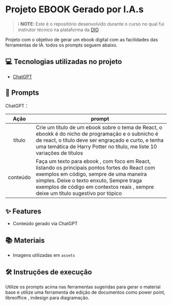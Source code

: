 

# Projeto EBOOK Gerado por I.A.s


 > ℹ️ **NOTE:** Este é o repositório desenvolvido durante o curso no qual fui instrutor técnico na plataforma da [DIO](https://dio.me)

Projeto com o objetivo de gerar um ebook digital com as facilidades das ferramentas de IA. todos os prompts
seguem abaixo.

## 💻 Tecnologias utilizadas no projeto

- [ChatGPT](https://chat.openai.com/) 

## 🧠 Prompts


ChatGPT：

|   Ação   | prompt                                                                                                                                                                                                                                                                         |
| :------: | ------------------------------------------------------------------------------------------------------------------------------------------------------------------------------------------------------------------------------------------------------------------------------ |
|  título  | Crie um título de um ebook sobre o tema de React, o ebookk é do nicho de programação e o subnicho é de react, o título deve ser engraçado e curto, e tenha uma temática de Harry Potter no título, me liste 10 variações de títulos                                                       |
| conteúdo | Faça um texto para ebook , com foco em React, listando os principais pontos fortes do React com exemplos em código, sempre de uma maneira simples. Deixe o texto enxuto, Sempre traga exemplos de código em contextos reais , sempre deixe um título sugestivo por tópico |

## ✨ Features

- Conteúdo gerado via ChatGPT

## 📚 Materiais

- Imagens utilizadas em `assets`

## 🛠️ Instruções de execução

Utilize os prompts acima nas ferramentas sugeridas para gerar o material base e utilize uma ferramenta de edição de documentos como power point, libreoffice , indesign para diagramação.